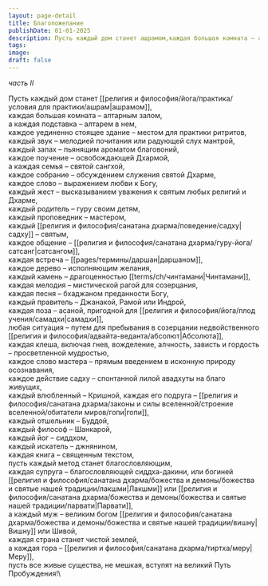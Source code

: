 ```yaml
---
layout: page-detail
title: Благопожелание
publishDate: 01-01-2025
description: Пусть каждый дом станет ашрамом,каждая большая комната – алтарным залом, а каждая подставка – алтарем в нем,каждое уединенно стоящее здание – местом для практики ритритов,
tags:
image:
draft: false
---
```

_часть II_

Пусть каждый дом станет [[религия и философия/йога/практика/условия для практики/ашрам|ашрамом]],\
каждая большая комната – алтарным залом,\
а каждая подставка – алтарем в нем,\
каждое уединенно стоящее здание – местом для практики ритритов,\
каждый звук – мелодией почитания или радующей слух мантрой,\
каждый запах – пьянящим ароматом благовоний,\
каждое поучение – освобождающей Дхармой,\
а каждая семья – святой сангхой,\
каждое собрание – обсуждением служения святой Дхарме,\
каждое слово – выражением любви к Богу,\
каждый жест – высказыванием уважения к святым любых религий и Дхарме,\
каждый родитель – гуру своим детям,\
каждый проповедник – мастером,\
каждый [[религия и философия/санатана дхарма/поведение/садху|садху]] – святым,\
каждое общение – [[религия и философия/санатана дхарма/гуру-йога/сатсанг|сатсангом]],\
каждая встреча – [[pages/термины/даршан|даршаном]],\
каждое дерево – исполняющим желания,\
каждый камень – драгоценностью [[terms/ch/чинтамани|Чинтамани]],\
каждая мелодия – мистической рагой для созерцания,\
каждая песня – бхаджаном преданности Богу,\
каждый правитель – Джанакой, Рамой или Индрой,\
каждая поза – асаной, пригодной для [[религия и философия/йога/плод учения/самадхи|самадхи]],\
любая ситуация – путем для пребывания в созерцании недвойственного [[религия и философия/адвайта-веданта/абсолют|Абсолюта]],\
каждая клеша, включая гнев, вожделение, алчность, зависть и гордость – просветленной мудростью,\
каждое слово мастера – прямым введением в исконную природу осознавания,\
каждое действие садху – спонтанной лилой авадхуты на благо живущих,\
каждый влюбленный – Кришной, каждая его подруга – [[религия и философия/санатана дхарма/законы и силы вселенной/строение вселенной/обитатели миров/гопи|гопи]],\
каждый отшельник – Буддой,\
каждый философ – Шанкарой,\
каждый йог – сиддхом,\
каждый искатель – джнянином,\
каждая книга – священным текстом,\
пусть каждый метод станет благословляющим,\
каждая супруга – благословляющей сиддха-дакини, или богиней [[религия и философия/санатана дхарма/божества и демоны/божества и святые нашей традиции/лакшми|Лакшми]] или [[религия и философия/санатана дхарма/божества и демоны/божества и святые нашей традиции/парвати|Парвати]],\
а каждый муж – великим богом [[религия и философия/санатана дхарма/божества и демоны/божества и святые нашей традиции/вишну|Вишну]] или Шивой,\
каждая страна станет чистой землей,\
а каждая гора – [[религия и философия/санатана дхарма/тиртха/меру|Меру]],\
пусть все живые существа, не мешкая, вступят на великий Путь Пробуждения!\

  
